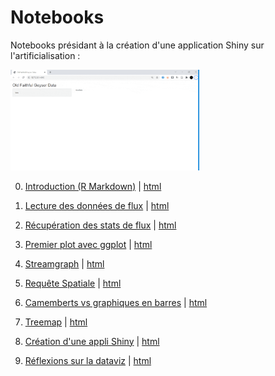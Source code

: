 # Notebooks
Notebooks présidant à la création d'une application Shiny sur l'artificialisation :

<img src="https://raw.githubusercontent.com/datagistips/dataviz-masterclass/master/notebooks/files/shinyapp/gif/animation-compressed.gif" width='60%'>

0. [Introduction (R Markdown)](0-notebook-intro.Rmd) | 
 [html](0-notebook-intro.html)  

1. [Lecture des données de flux](1-notebook-read.Rmd) | 
 [html](1-notebook-read.html)  
 
2. [Récupération des stats de flux](2-notebook-process.Rmd) | [html](2-notebook-process.html)

3. [Premier plot avec ggplot](3-notebook-ggplot.Rmd)
 | [html](3-notebook-ggplot.html)

4. [Streamgraph](4-notebook-stream.Rmd) | [html](4-notebook-stream.html)

5. [Requête Spatiale](5-notebook-spatial.Rmd) | [html](5-notebook-spatial.html)

6. [Camemberts vs graphiques en barres](6-notebook-pieplot-vs-barplot.Rmd) | [html](6-notebook-pieplot-vs-barplot.html)

7. [Treemap](7-notebook-treemap.Rmd) | [html](  
7-notebook-treemap.html)

8. [Création d'une appli Shiny](notebooks/8-notebook-shiny.Rmd) | [html](notebooks/8-notebook-shiny.html)

8. [Réflexions sur la dataviz](notebooks/9-notebook-réflexions.Rmd) | [html](notebooks/9-notebook-réflexions.html)

